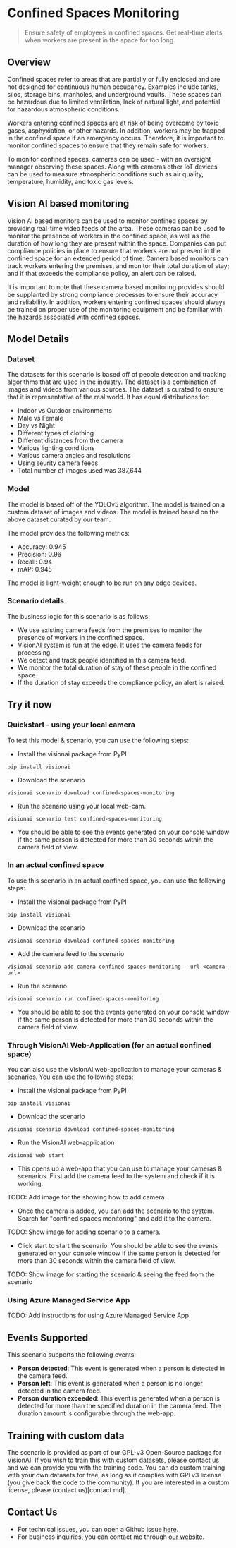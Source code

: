 # Confined Spaces Monitoring

> Ensure safety of employees in confined spaces. Get real-time alerts when workers are present in the space for too long.

## Overview
Confined spaces refer to areas that are partially or fully enclosed and are not designed for continuous human occupancy. Examples include tanks, silos, storage bins, manholes, and underground vaults. These spaces can be hazardous due to limited ventilation, lack of natural light, and potential for hazardous atmospheric conditions.

Workers entering confined spaces are at risk of being overcome by toxic gases, asphyxiation, or other hazards. In addition, workers may be trapped in the confined space if an emergency occurs. Therefore, it is important to monitor confined spaces to ensure that they remain safe for workers.

To monitor confined spaces, cameras can be used - with an oversight manager observing these spaces. Along with cameras other IoT devices can be used to measure atmospheric conditions such as air quality, temperature, humidity, and toxic gas levels.

## Vision AI based monitoring

Vision AI based monitors can be used to monitor confined spaces by providing real-time video feeds of the area. These cameras can be used to monitor the presence of workers in the confined space, as well as the duration of how long they are present within the space. Companies can put compliance policies in place to ensure that workers are not present in the confined space for an extended period of time. Camera based monitors can track workers entering the premises, and monitor their total duration of stay; and if that exceeds the compliance policy, an alert can be raised.

It is important to note that these camera based monitoring provides should be supplanted by strong compliance processes to ensure their accuracy and reliability. In addition, workers entering confined spaces should always be trained on proper use of the monitoring equipment and be familiar with the hazards associated with confined spaces.


## Model Details

### Dataset
The datasets for this scenario is based off of people detection and tracking algorithms that are used in the industry. The dataset is a combination of images and videos from various sources. The dataset is curated to ensure that it is representative of the real world. It has equal distributions for:
- Indoor vs Outdoor environments
- Male vs Female
- Day vs Night
- Different types of clothing
- Different distances from the camera
- Various lighting conditions
- Various camera angles and resolutions
- Using seurity camera feeds
- Total number of images used was 387,644

### Model
The model is based off of the YOLOv5 algorithm. The model is trained on a custom dataset of images and videos. The model is trained based on the above dataset curated by our team.

The model provides the following metrics:
- Accuracy: 0.945
- Precision: 0.96
- Recall: 0.94
- mAP: 0.945

The model is light-weight enough to be run on any edge devices.

### Scenario details

The business logic for this scenario is as follows:
- We use existing camera feeds from the premises to monitor the presence of workers in the confined space.
- VisionAI system is run at the edge. It uses the camera feeds for processing.
- We detect and track people identified in this camera feed.
- We monitor the total duration of stay of these people in the confined space.
- If the duration of stay exceeds the compliance policy, an alert is raised.

## Try it now

### Quickstart - using your local camera

To test this model & scenario, you can use the following steps:

- Install the visionai package from PyPI

```console
pip install visionai
```

- Download the scenario

```console
visionai scenario download confined-spaces-monitoring
```

- Run the scenario using your local web-cam.

```console
visionai scenario test confined-spaces-monitoring
```

- You should be able to see the events generated on your console window if the same person is detected for more than 30 seconds within the camera field of view.

### In an actual confined space

To use this scenario in an actual confined space, you can use the following steps:

- Install the visionai package from PyPI

```console
pip install visionai
```

- Download the scenario

```console
visionai scenario download confined-spaces-monitoring
```

- Add the camera feed to the scenario

```console
visionai scenario add-camera confined-spaces-monitoring --url <camera-url>
```

- Run the scenario

```console
visionai scenario run confined-spaces-monitoring
```

- You should be able to see the events generated on your console window if the same person is detected for more than 30 seconds within the camera field of view.

### Through VisionAI Web-Application (for an actual confined space)

You can also use the VisionAI web-application to manage your cameras & scenarios. You can use the following steps:

- Install the visionai package from PyPI

```console
pip install visionai
```

- Download the scenario

```console
visionai scenario download confined-spaces-monitoring
```

- Run the VisionAI web-application

```console
visionai web start
```

- This opens up a web-app that you can use to manage your cameras & scenarios. First add the camera feed to the system and check if it is working.

TODO: Add image for the showing how to add camera

- Once the camera is added, you can add the scenario to the system. Search for "confined spaces monitoring" and add it to the camera.

TODO: Show image for adding scenario to a camera.

- Click start to start the scenario. You should be able to see the events generated on your console window if the same person is detected for more than 30 seconds within the camera field of view.

TODO: Show image for starting the scenario & seeing the feed from the scenario

### Using Azure Managed Service App

TODO: Add instructions for using Azure Managed Service App

## Events Supported

This scenario supports the following events:

- **Person detected**: This event is generated when a person is detected in the camera feed.
- **Person left**: This event is generated when a person is no longer detected in the camera feed.
- **Person duration exceeded**: This event is generated when a person is detected for more than the specified duration in the camera feed. The duration amount is configurable through the web-app.


## Training with custom data

The scenario is provided as part of our GPL-v3 Open-Source package for VisionAI. If you wish to train this with custom datasets, please contact us and we can provide you with the training code. You can do custom training with your own datasets for free, as long as it complies with GPLv3 license (you give back the code to the community). If you are interested in a custom license, please (contact us)[contact.md].


## Contact Us

- For technical issues, you can open a Github issue [here](https://github.com/visionify/visionai).
- For business inquiries, you can contact me through [our website](https://visionify.ai/contact).
